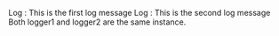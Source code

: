 Log : This is the first log message
Log : This is the second log message
Both logger1 and logger2 are the same instance.
